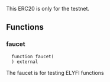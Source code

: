 This ERC20 is only for the testnet.


## Functions
### faucet
```solidity
  function faucet(
  ) external
```
The faucet is for testing ELYFI functions



